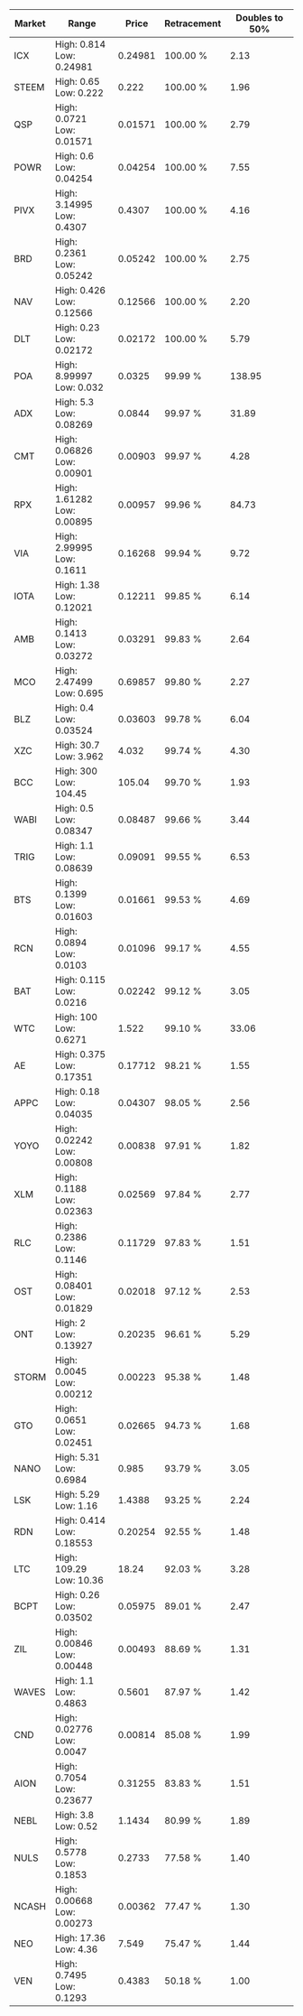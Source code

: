 | Market | Range | Price| Retracement | Doubles to 50% |
| --- | --- | --- | --- | --- |
| ICX | High: 0.814<br />Low: 0.24981 | 0.24981 | 100.00 % | 2.13 |
| STEEM | High: 0.65<br />Low: 0.222 | 0.222 | 100.00 % | 1.96 |
| QSP | High: 0.0721<br />Low: 0.01571 | 0.01571 | 100.00 % | 2.79 |
| POWR | High: 0.6<br />Low: 0.04254 | 0.04254 | 100.00 % | 7.55 |
| PIVX | High: 3.14995<br />Low: 0.4307 | 0.4307 | 100.00 % | 4.16 |
| BRD | High: 0.2361<br />Low: 0.05242 | 0.05242 | 100.00 % | 2.75 |
| NAV | High: 0.426<br />Low: 0.12566 | 0.12566 | 100.00 % | 2.20 |
| DLT | High: 0.23<br />Low: 0.02172 | 0.02172 | 100.00 % | 5.79 |
| POA | High: 8.99997<br />Low: 0.032 | 0.0325 | 99.99 % | 138.95 |
| ADX | High: 5.3<br />Low: 0.08269 | 0.0844 | 99.97 % | 31.89 |
| CMT | High: 0.06826<br />Low: 0.00901 | 0.00903 | 99.97 % | 4.28 |
| RPX | High: 1.61282<br />Low: 0.00895 | 0.00957 | 99.96 % | 84.73 |
| VIA | High: 2.99995<br />Low: 0.1611 | 0.16268 | 99.94 % | 9.72 |
| IOTA | High: 1.38<br />Low: 0.12021 | 0.12211 | 99.85 % | 6.14 |
| AMB | High: 0.1413<br />Low: 0.03272 | 0.03291 | 99.83 % | 2.64 |
| MCO | High: 2.47499<br />Low: 0.695 | 0.69857 | 99.80 % | 2.27 |
| BLZ | High: 0.4<br />Low: 0.03524 | 0.03603 | 99.78 % | 6.04 |
| XZC | High: 30.7<br />Low: 3.962 | 4.032 | 99.74 % | 4.30 |
| BCC | High: 300<br />Low: 104.45 | 105.04 | 99.70 % | 1.93 |
| WABI | High: 0.5<br />Low: 0.08347 | 0.08487 | 99.66 % | 3.44 |
| TRIG | High: 1.1<br />Low: 0.08639 | 0.09091 | 99.55 % | 6.53 |
| BTS | High: 0.1399<br />Low: 0.01603 | 0.01661 | 99.53 % | 4.69 |
| RCN | High: 0.0894<br />Low: 0.0103 | 0.01096 | 99.17 % | 4.55 |
| BAT | High: 0.115<br />Low: 0.0216 | 0.02242 | 99.12 % | 3.05 |
| WTC | High: 100<br />Low: 0.6271 | 1.522 | 99.10 % | 33.06 |
| AE | High: 0.375<br />Low: 0.17351 | 0.17712 | 98.21 % | 1.55 |
| APPC | High: 0.18<br />Low: 0.04035 | 0.04307 | 98.05 % | 2.56 |
| YOYO | High: 0.02242<br />Low: 0.00808 | 0.00838 | 97.91 % | 1.82 |
| XLM | High: 0.1188<br />Low: 0.02363 | 0.02569 | 97.84 % | 2.77 |
| RLC | High: 0.2386<br />Low: 0.1146 | 0.11729 | 97.83 % | 1.51 |
| OST | High: 0.08401<br />Low: 0.01829 | 0.02018 | 97.12 % | 2.53 |
| ONT | High: 2<br />Low: 0.13927 | 0.20235 | 96.61 % | 5.29 |
| STORM | High: 0.0045<br />Low: 0.00212 | 0.00223 | 95.38 % | 1.48 |
| GTO | High: 0.0651<br />Low: 0.02451 | 0.02665 | 94.73 % | 1.68 |
| NANO | High: 5.31<br />Low: 0.6984 | 0.985 | 93.79 % | 3.05 |
| LSK | High: 5.29<br />Low: 1.16 | 1.4388 | 93.25 % | 2.24 |
| RDN | High: 0.414<br />Low: 0.18553 | 0.20254 | 92.55 % | 1.48 |
| LTC | High: 109.29<br />Low: 10.36 | 18.24 | 92.03 % | 3.28 |
| BCPT | High: 0.26<br />Low: 0.03502 | 0.05975 | 89.01 % | 2.47 |
| ZIL | High: 0.00846<br />Low: 0.00448 | 0.00493 | 88.69 % | 1.31 |
| WAVES | High: 1.1<br />Low: 0.4863 | 0.5601 | 87.97 % | 1.42 |
| CND | High: 0.02776<br />Low: 0.0047 | 0.00814 | 85.08 % | 1.99 |
| AION | High: 0.7054<br />Low: 0.23677 | 0.31255 | 83.83 % | 1.51 |
| NEBL | High: 3.8<br />Low: 0.52 | 1.1434 | 80.99 % | 1.89 |
| NULS | High: 0.5778<br />Low: 0.1853 | 0.2733 | 77.58 % | 1.40 |
| NCASH | High: 0.00668<br />Low: 0.00273 | 0.00362 | 77.47 % | 1.30 |
| NEO | High: 17.36<br />Low: 4.36 | 7.549 | 75.47 % | 1.44 |
| VEN | High: 0.7495<br />Low: 0.1293 | 0.4383 | 50.18 % | 1.00 |
